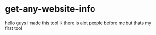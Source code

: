 # get-any-website-info
hello guys i made this tool ik there is alot people before me but thats my first tool 
